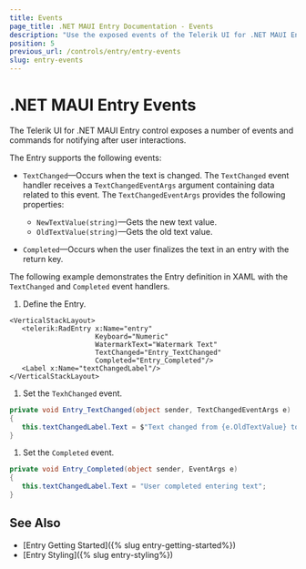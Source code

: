 ```yaml
---
title: Events
page_title: .NET MAUI Entry Documentation - Events
description: "Use the exposed events of the Telerik UI for .NET MAUI Entry control."
position: 5
previous_url: /controls/entry/entry-events
slug: entry-events
---
```


# .NET MAUI Entry Events

The Telerik UI for .NET MAUI Entry control exposes a number of events and commands for notifying after user interactions.

The Entry supports the following events:

* `TextChanged`&mdash;Occurs when the text is changed. The `TextChanged` event handler receives a `TextChangedEventArgs` argument containing data related to this event. The `TextChangedEventArgs` provides the following properties:
	* `NewTextValue(string)`&mdash;Gets the new text value.
	* `OldTextValue(string)`&mdash;Gets the old text value.

* `Completed`&mdash;Occurs when the user finalizes the text in an entry with the return key.

The following example demonstrates the Entry definition in XAML with the `TextChanged` and `Completed` event handlers.

1. Define the Entry.

 ```XAML
<VerticalStackLayout>
    <telerik:RadEntry x:Name="entry"
                      Keyboard="Numeric"
                      WatermarkText="Watermark Text"
                      TextChanged="Entry_TextChanged"
                      Completed="Entry_Completed"/>
    <Label x:Name="textChangedLabel"/>
</VerticalStackLayout>
 ```

1. Set the `TexhChanged` event.

 ```C#
private void Entry_TextChanged(object sender, TextChangedEventArgs e)
{
    this.textChangedLabel.Text = $"Text changed from {e.OldTextValue} to {e.NewTextValue}";
}
 ```

1. Set the `Completed` event.

 ```C#
private void Entry_Completed(object sender, EventArgs e)
{
    this.textChangedLabel.Text = "User completed entering text";
}
 ```

## See Also

- [Entry Getting Started]({% slug entry-getting-started%})
- [Entry Styling]({% slug entry-styling%})
